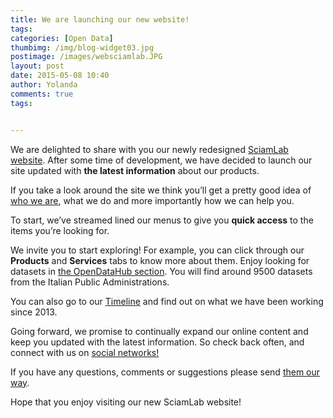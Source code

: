 ```yaml
---
title: We are launching our new website! 
tags: 
categories: [Open Data]
thumbimg: /img/blog-widget03.jpg
postimage: /images/websciamlab.JPG
layout: post
date: 2015-05-08 10:40
author: Yolanda
comments: true
tags:


---
```


We are delighted to share with you our newly redesigned [SciamLab website](http://www.sciamlab.com).  After some time of development, we have decided to launch our site updated with **the latest information** about our products.

If you take a look around the site we think you’ll get a pretty good idea of [who we are](http://www.sciamlab.com/company/), what we do and more importantly how we can help you.

To start, we’ve streamed lined our menus to give you **quick access** to the items you’re looking for.

We invite you to start exploring! For example, you can click through our **Products** and **Services** tabs to know more about them.
Enjoy looking for datasets in [the OpenDataHub section](http://www.opendatahub.it/). You will find around 9500 datasets from the Italian Public Administrations.

You can also go to our [Timeline](http://www.sciamlab.com/timeline.php) and find out on what we have been working since 2013.

Going forward, we promise to continually expand our online content and keep you updated with the latest information. So check back often, and connect with us on [social networks!](https://www.facebook.com/sciamlab.engineering)

If you have any questions, comments or suggestions please send [them our way](http://www.sciamlab.com/company/contact_us). 

Hope that you enjoy visiting our new SciamLab website!
